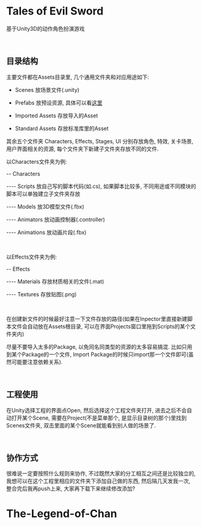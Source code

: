 # Tales of Evil Sword

基于Unity3D的动作角色扮演游戏

</br>



## 目录结构

主要文件都在Assets目录里, 几个通用文件夹和对应用途如下:

- Scenes 放场景文件(.unity)

- Prefabs 放预设资源, 具体可以看[这里](http://docs.manew.com/Manual/Prefabs.html)

- Imported Assets 存放导入的Asset

- Standard Assets 存放标准库里的Asset

其余五个文件夹 Characters, Effects, Stages, UI 分别存放角色, 特效, 关卡场景, 用户界面相关的资源,
每个文件夹下新建子文件夹存放不同的文件.

以Characters文件夹为例:

-- Characters

---- Scripts 放自己写的脚本代码(如.cs), 如果脚本比较多, 不同用途或不同模块的脚本可以单独建立子文件夹存放

----  Models 放3D模型文件(.fbx)

----  Animators 放动画控制器(.controller)

----  Animations 放动画片段(.fbx)

</br>

以Effects文件夹为例:

-- Effects

---- Materials 存放材质相关的文件(.mat)

---- Textures 存放贴图(.png)


</br>

在创建新文件的时候最好注意一下文件存放的路径(如果在Inpector里直接新建脚本文件会自动放在Assets根目录, 可以在界面Projects窗口里拖到Scripts的某个文件夹内)

尽量不要导入太多的Package, 以免同名同类型的资源的太多容易搞混.
比如只用到某个Package的一个文件, Import Package的时候只import那一个文件即可(虽然可能要注意依赖关系).

</br>

## 工程使用

在Unity选择工程的界面点Open, 然后选择这个工程文件夹打开,
进去之后不会自动打开某个Scene, 需要在Project(不是菜单那个, 是显示目录树的那个)里找到Scenes文件夹, 双击里面的某个Scene就能看到别人做的场景了.

</br>

## 协作方式

很难说一定要按照什么规则来协作, 不过既然大家的分工相互之间还是比较独立的, 我想可以在这个工程里相应的文件夹下添加自己做的东西, 然后隔几天发我一次, 整合完后我再push上来, 大家再下载下来继续修改添加?


# The-Legend-of-Chan
